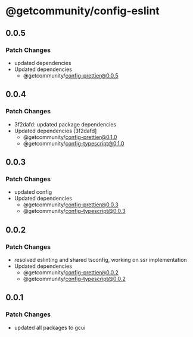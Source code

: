 # @getcommunity/config-eslint

## 0.0.5

### Patch Changes

- updated dependencies
- Updated dependencies
  - @getcommunity/config-prettier@0.0.5

## 0.0.4

### Patch Changes

- 3f2dafd: updated package dependencies
- Updated dependencies [3f2dafd]
  - @getcommunity/config-prettier@0.1.0
  - @getcommunity/config-typescript@0.1.0

## 0.0.3

### Patch Changes

- updated config
- Updated dependencies
  - @getcommunity/config-prettier@0.0.3
  - @getcommunity/config-typescript@0.0.3

## 0.0.2

### Patch Changes

- resolved eslinting and shared tsconfig, working on ssr implementation
- Updated dependencies
  - @getcommunity/config-prettier@0.0.2
  - @getcommunity/config-typescript@0.0.2

## 0.0.1

### Patch Changes

- updated all packages to gcui
